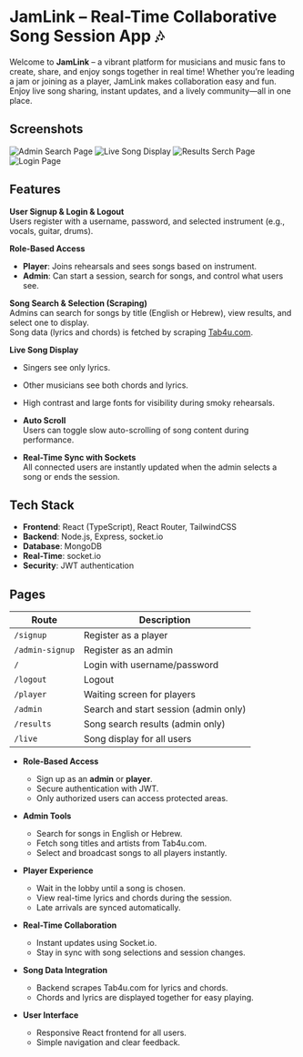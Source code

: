 # JamLink – Real-Time Collaborative Song Session App 🎶

Welcome to **JamLink** – a vibrant platform for musicians and music fans to create, share, and enjoy songs together in real time! Whether you’re leading a jam or joining as a player, JamLink makes collaboration easy and fun. Enjoy live song sharing, instant updates, and a lively community—all in one place.

## Screenshots

![Admin Search Page](demo-images/adminPage.png)
![Live Song Display](demo-images/live.png)
![Results Serch Page](demo-images/Results.png)
![Login Page](demo-images/login.png)

## Features

**User Signup & Login & Logout**  
  Users register with a username, password, and selected instrument (e.g., vocals, guitar, drums).

 **Role-Based Access**  
  - **Player**: Joins rehearsals and sees songs based on instrument.
  - **Admin**: Can start a session, search for songs, and control what users see.

 **Song Search & Selection (Scraping)**  
    Admins can search for songs by title (English or Hebrew), view results, and select one to display.  
    Song data (lyrics and chords) is fetched by scraping [Tab4u.com](https://www.tab4u.com/).

 **Live Song Display**  
  - Singers see only lyrics.  
  - Other musicians see both chords and lyrics.  
  - High contrast and large fonts for visibility during smoky rehearsals.

-  **Auto Scroll**  
  Users can toggle slow auto-scrolling of song content during performance.

- **Real-Time Sync with Sockets**  
  All connected users are instantly updated when the admin selects a song or ends the session.

##  Tech Stack
- **Frontend**: React (TypeScript), React Router, TailwindCSS  
- **Backend**: Node.js, Express, socket.io  
- **Database**: MongoDB  
- **Real-Time**: socket.io  
- **Security**: JWT authentication

##  Pages

| Route            | Description                              |
|------------------|------------------------------------------|
| `/signup`        | Register as a player                     |
| `/admin-signup`  | Register as an admin                     |
| `/`              | Login with username/password             |
| `/logout`        | Logout                                   |
| `/player`        | Waiting screen for players               |
| `/admin`         | Search and start session (admin only)    |
| `/results`       | Song search results (admin only)         |
| `/live`          | Song display for all users               |

- **Role-Based Access**
    - Sign up as an **admin** or **player**.
    - Secure authentication with JWT.
    - Only authorized users can access protected areas.

- **Admin Tools**
    - Search for songs in English or Hebrew.
    - Fetch song titles and artists from Tab4u.com.
    - Select and broadcast songs to all players instantly.

- **Player Experience**
    - Wait in the lobby until a song is chosen.
    - View real-time lyrics and chords during the session.
    - Late arrivals are synced automatically.

- **Real-Time Collaboration**
    - Instant updates using Socket.io.
    - Stay in sync with song selections and session changes.

- **Song Data Integration**
    - Backend scrapes Tab4u.com for lyrics and chords.
    - Chords and lyrics are displayed together for easy playing.

- **User Interface**
    - Responsive React frontend for all users.
    - Simple navigation and clear feedback.

